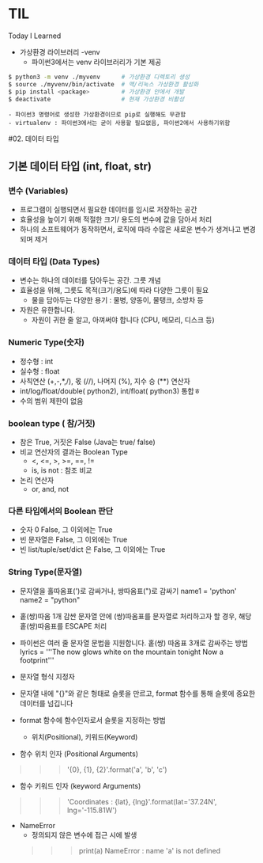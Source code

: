 # TIL
Today I Learned

- 가상환경 라이브러리 -venv   
    - 파이썬3에서는 venv 라이브러리가 기본 제공
    
```bash
$ python3 -m venv ./myvenv      # 가상환경 디렉토리 생성
$ source ./myvenv/bin/activate  # 맥/리눅스 가상환경 활성화
$ pip install <package>         # 가상환경 안에서 개발
$ deactivate                    # 현재 가상환경 비활성 
```
    
    - 파이썬3 명령어로 생성한 가상환경이므로 pip로 실행해도 무관함 
    - virtualenv : 파이썬3에서는 굳이 사용할 필요없음, 파이썬2에서 사용하기위함
    
#02. 데이터 타입
## 기본 데이터 타입 (int, float, str)
### 변수 (Variables)
- 프로그램이 실행되면서 필요한 데이터를 임시로 저장하는 공간
- 효율성을 높이기 위해 적절한 크기/ 용도의 변수에 값을 담아서 처리
- 하나의 소프트웨어가 동작하면서, 로직에 따라 수많은 새로운 변수가 생겨나고 변경되며 제거

### 데이터 타입 (Data Types)
- 변수는 하나의 데이터를 담아두는 공간. 그릇 개념
- 효율성을 위해, 그릇도 목적(크기/용도)에 따라 다양한 그릇이 필요
    - 물을 담아두는 다양한 용기 : 물병, 양동이, 물탱크, 소방차 등
- 자원은 유한합니다.
    - 자원이 귀한 줄 알고, 아껴써야 합니다 (CPU, 메모리, 디스크 등)
    
### Numeric Type(숫자)
- 정수형 : int
- 실수형 : float
- 사칙연산 (+,-,*,/), 몫 (//), 나머지 (%), 지수 승 (**) 연산자
- int/log/float/double( python2), int/float( python3) 통합ㅎ
- 수의 범위 제한이 없음

### boolean type ( 참/거짓)
- 참은 True, 거짓은 False (Java는 true/ false)
- 비교 연산자의 결과는 Boolean Type
    - <, <=, >, >=, ==, !=
    - is, is not : 참조 비교
- 논리 연산자
    - or, and, not

### 다른 타입에서의 Boolean 판단
- 숫자 0 False, 그 이외에는 True
- 빈 문자열은 False, 그 이외에는 True
- 빈 list/tuple/set/dict 은 False, 그 이외에는 True

### String Type(문자열)
- 문자열을 홀따옴표(')로 감싸거나, 쌍따옴표(")로 감싸기
    name1 = 'python'
    name2 = "python"
    
- 홑(쌍)따옴 1개 감싼 문자열 안에 (쌍)따옴표를 문자열로 처리하고자 할 경우, 해당 홑(쌍)따옴표를 ESCAPE 처리
- 파이썬은 여러 줄 문자열 문법을 지원합니다. 홑(쌍) 따옴표 3개로 감싸주는 방법
lyrics = '''The now glows white on the mountain tonight Now a footprint'''

- 문자열 형식 지정자
 - 문자열 내에 "{}"와 같은 헝태로 슬롯을 만르고, format 함수를 통해 슬롯에 중요한 데이터를 넘깁니다
 - format 함수에 함수인자로서 슬롯을 지정하는 방법
    - 위치(Positional), 키워드(Keyword)
    
- 함수 위치 인자 (Positional Arguments)
 >>> '{0}, {1}, {2}'.format('a', 'b', 'c')

- 함수 키워드 인자 (keyword Arguments)
 >>> 'Coordinates : {lat}, {lng}'.format(lat='37.24N', lng='-115.81W')

- NameError
    - 정의되지 않은 변수에 접근 시에 발생
    >>> print(a)
    NameError : name 'a' is not defined
                                          
    
    
    
    
    
    












